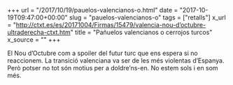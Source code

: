 +++
url = "/2017/10/19/pauelos-valencianos-o.html"
date = "2017-10-19T09:47:00+00:00"
slug = "pauelos-valencianos-o"
tags = ["retalls"]
x_url = "http://ctxt.es/es/20171004/Firmas/15479/valencia-nou-d’octubre-ultraderecha-ctxt.htm"
title = "Pañuelos valencianos o cerrojos turcos"
x_source = ""
+++


El Nou d’Octubre com a spoiler del futur turc que ens espera si no reaccionem. La transició valenciana va ser de les més violentas d’Espanya. Però potser no tot són motius per a doldre’ns-en. No estem sols i en som més.
